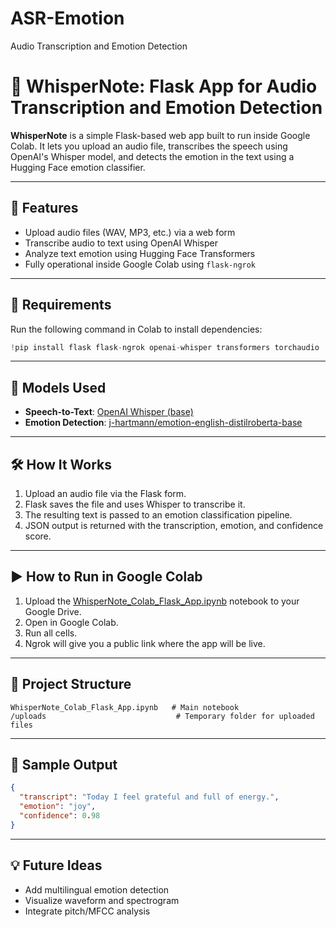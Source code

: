 # ASR-Emotion
Audio Transcription and Emotion Detection


# 📓 WhisperNote: Flask App for Audio Transcription and Emotion Detection

**WhisperNote** is a simple Flask-based web app built to run inside Google Colab. It lets you upload an audio file, transcribes the speech using OpenAI's Whisper model, and detects the emotion in the text using a Hugging Face emotion classifier.

---

## 🚀 Features

* Upload audio files (WAV, MP3, etc.) via a web form
* Transcribe audio to text using OpenAI Whisper
* Analyze text emotion using Hugging Face Transformers
* Fully operational inside Google Colab using `flask-ngrok`

---

## 🔧 Requirements

Run the following command in Colab to install dependencies:

```python
!pip install flask flask-ngrok openai-whisper transformers torchaudio
```

---

## 🧠 Models Used

* **Speech-to-Text**: [OpenAI Whisper (base)](https://github.com/openai/whisper)
* **Emotion Detection**: [j-hartmann/emotion-english-distilroberta-base](https://huggingface.co/j-hartmann/emotion-english-distilroberta-base)

---

## 🛠 How It Works

1. Upload an audio file via the Flask form.
2. Flask saves the file and uses Whisper to transcribe it.
3. The resulting text is passed to an emotion classification pipeline.
4. JSON output is returned with the transcription, emotion, and confidence score.

---

## ▶️ How to Run in Google Colab

1. Upload the [WhisperNote\_Colab\_Flask\_App.ipynb](WhisperNote_Colab_Flask_App.ipynb) notebook to your Google Drive.
2. Open in Google Colab.
3. Run all cells.
4. Ngrok will give you a public link where the app will be live.

---

## 📁 Project Structure

```
WhisperNote_Colab_Flask_App.ipynb   # Main notebook
/uploads                             # Temporary folder for uploaded files
```

---

## 🧪 Sample Output

```json
{
  "transcript": "Today I feel grateful and full of energy.",
  "emotion": "joy",
  "confidence": 0.98
}
```

---

## 💡 Future Ideas

* Add multilingual emotion detection
* Visualize waveform and spectrogram
* Integrate pitch/MFCC analysis

